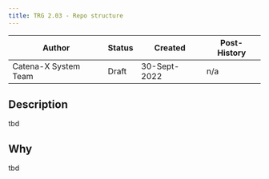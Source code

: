 ```yaml
---
title: TRG 2.03 - Repo structure
---
```


| Author               | Status | Created      | Post-History |
|----------------------|--------|--------------|--------------|
| Catena-X System Team | Draft  | 30-Sept-2022 | n/a          |

## Description

tbd

## Why

tbd
